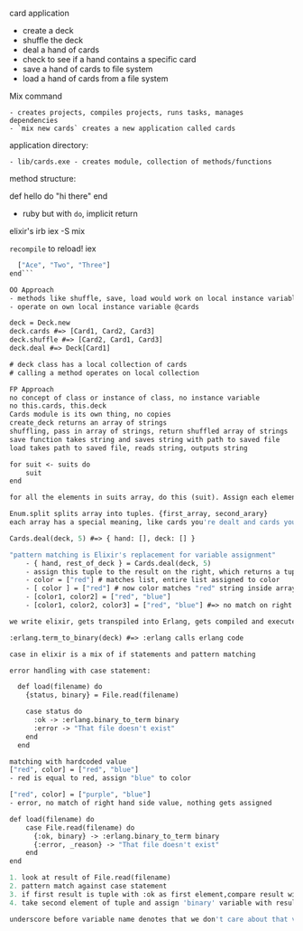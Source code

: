 card application

- create a deck
- shuffle the deck
- deal a hand of cards
- check to see if a hand contains a specific card
- save a hand of cards to file system
- load a hand of cards from a file system

Mix command

    - creates projects, compiles projects, runs tasks, manages dependencies
    - `mix new cards` creates a new application called cards

application directory:

    - lib/cards.exe - creates module, collection of methods/functions

method structure:

def hello do
  "hi there"
end

- ruby but with `do`, implicit return

elixir's irb
    iex -S mix

`recompile` to reload! iex


```def create_deck do
  ["Ace", "Two", "Three"]
end```

OO Approach
- methods like shuffle, save, load would work on local instance variable of Deck
- operate on own local instance variable @cards

deck = Deck.new
deck.cards #=> [Card1, Card2, Card3]
deck.shuffle #=> [Card2, Card1, Card3]
deck.deal #=> Deck[Card1]

# deck class has a local collection of cards
# calling a method operates on local collection

FP Approach
no concept of class or instance of class, no instance variable
no this.cards, this.deck
Cards module is its own thing, no copies
create_deck returns an array of strings
shuffling, pass in array of strings, return shuffled array of strings
save function takes string and saves string with path to saved file
load takes path to saved file, reads string, outputs string 

for suit <- suits do
    suit
end

for all the elements in suits array, do this (suit). Assign each element in suits to the word |suit| Everything in do block gets returned into a new array like a map

Enum.split splits array into tuples. {first_array, second_arary}
each array has a special meaning, like cards you're dealt and cards you're not dealt.

Cards.deal(deck, 5) #=> { hand: [], deck: [] }

"pattern matching is Elixir's replacement for variable assignment"
    - { hand, rest_of_deck } = Cards.deal(deck, 5)
    - assign this tuple to the result on the right, which returns a tuple
    - color = ["red"] # matches list, entire list assigned to color
    - [ color ] = ["red"] # now color matches "red" string inside array
    - [color1, color2] = ["red", "blue"]
    - [color1, color2, color3] = ["red", "blue"] #=> no match on right hand side

we write elixir, gets transpiled into Erlang, gets compiled and executed on BEAM

:erlang.term_to_binary(deck) #=> :erlang calls erlang code

case in elixir is a mix of if statements and pattern matching

error handling with case statement:

  def load(filename) do
    {status, binary} = File.read(filename)

    case status do
      :ok -> :erlang.binary_to_term binary
      :error -> "That file doesn't exist"
    end
  end

matching with hardcoded value
["red", color] = ["red", "blue"]
- red is equal to red, assign "blue" to color

["red", color] = ["purple", "blue"]
- error, no match of right hand side value, nothing gets assigned

def load(filename) do
    case File.read(filename) do
      {:ok, binary} -> :erlang.binary_to_term binary
      {:error, _reason} -> "That file doesn't exist"
    end
end

1. look at result of File.read(filename)
2. pattern match against case statement
3. if first result is tuple with :ok as first element,compare result with tuple
4. take second element of tuple and assign 'binary' variable with result

underscore before variable name denotes that we don't care about that value